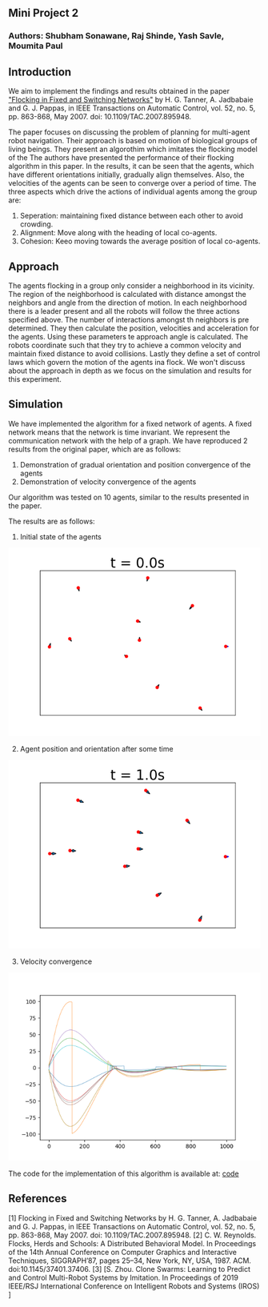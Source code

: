 ## Mini Project 2
### Authors: Shubham Sonawane, Raj Shinde, Yash Savle, Moumita Paul


## Introduction
We aim to implement the findings and results obtained in the paper ["Flocking in Fixed and Switching Networks"](https://www.seas.upenn.edu/~jadbabai/papers/boids_automatica5.pdf) by H. G. Tanner, A. Jadbabaie and G. J. Pappas, in IEEE Transactions on Automatic Control, vol. 52, no. 5, pp. 863-868, May 2007. doi: 10.1109/TAC.2007.895948.

The paper focuses on discussing the problem of planning for multi-agent robot navigation. Their approach is based on motion of biological groups of living beings.
They present an algorothim which imitates the flocking model of the 
The authors have presented the performance of their flocking algorithm in this paper. In the results, it can be seen that the agents, which have different orientations initially, gradually align themselves. Also, the velocities of the agents can be seen to converge over a period of time. The three aspects which drive the actions of individual agents among the group are: 
1. Seperation: maintaining fixed distance between each other to avoid crowding.
2. Alignment: Move along with the heading of local co-agents.
3. Cohesion: Keeo moving towards the average position of local co-agents.

## Approach
The agents flocking in a group only consider a neighborhood in its vicinity. The region of the neighborhood is calculated with distance amongst the neighbors and angle from the direction of motion. In each neighborhood there is a leader present and all the robots will follow the three actions specified above. The number of interactions amongst th neighbors is pre determined. They then calculate the position, velocities and acceleration for the agents. Using these parameters te approach angle is calculated.
The robots coordinate such that they try to achieve a common velocity and maintain fixed distance to avoid collisions.
Lastly they define a set of control laws which govern the motion of the agents ina flock. We won't discuss about the approach in depth as we focus on the simulation and results for this experiment.

## Simulation
We have implemented the algorithm for a fixed network of agents. A fixed network means that the network is time invariant. We represent the communication network with the help of a graph. We have reproduced 2 results from the original paper, which are as follows:
1. Demonstration of gradual orientation and position convergence of the agents
2. Demonstration of velocity convergence of the agents

Our algorithm was tested on 10 agents, similar to the results presented in the paper.

The results are as follows:

1. Initial state of the agents

![Initial positions](results/agents_0.png?style=centerme)

2. Agent position and orientation after some time

![Flocking](results/agents_1.png?style=centerme)

3. Velocity convergence

![velocity](results/vel_convergence.png?style=centerme)

The code for the implementation of this algorithm is available at: [code](https://github.com/yashsavle/Flocking-in-Fixed-and-Switching-Networks/blob/flocking_dev/flocking.py)

## References
[1] Flocking in Fixed and Switching Networks by H. G. Tanner, A. Jadbabaie and G. J. Pappas, in IEEE Transactions on Automatic Control, vol. 52, no. 5, pp. 863-868, May 2007. doi: 10.1109/TAC.2007.895948.
[2] C. W. Reynolds. Flocks, Herds and Schools: A Distributed Behavioral Model. In Proceedings of the 14th Annual Conference on Computer Graphics and Interactive Techniques, SIGGRAPH’87, pages 25–34, New York, NY, USA, 1987. ACM. doi:10.1145/37401.37406.
[3] [S. Zhou. Clone Swarms: Learning to Predict and Control Multi-Robot Systems by Imitation. In Proceedings of  2019 IEEE/RSJ International Conference on Intelligent Robots and Systems (IROS) ]
